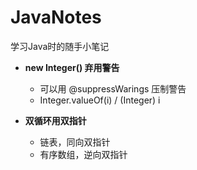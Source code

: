 # JavaNotes
学习Java时的随手小笔记

- **new Integer() 弃用警告**
    - 可以用 @suppressWarings 压制警告
    - Integer.valueOf(i) / (Integer) i

- **双循环用双指针**
    - 链表，同向双指针
    - 有序数组，逆向双指针
